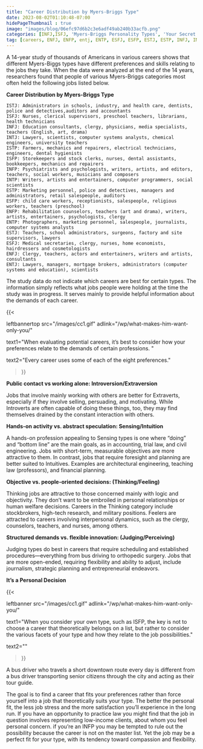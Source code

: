 ```yaml
---
title: "Career Distribution by Myers-Briggs Type"
date: 2023-08-02T01:10:48-07:00
hidePageThumbnail : true 
image: "images/blog/06efc97d6b2c3e6adf49ab240b33acfb.png"
categories: [INFJ,ISFJ, 'Myers-Briggs Personality Types', 'Your Secret Self']
tag: [careers, ENFJ, ENFP, entj, ENTP, ESFJ, ESFP, ESTJ, ESTP, INFJ, INFP, intj, INTP, ISFJ, ISFP, ISTJ, ISTP]
---
```


A 14-year study of thousands of Americans in various careers shows that different Myers-Biggs types have different preferences and skills relating to the jobs they take. When the data were analyzed at the end of the 14 years, researchers found that people of various Myers-Briggs categories most often held the following jobs listed below.

**Career Distribution by Myers-Briggs Type**

    ISTJ: Administrators in schools, industry, and health care, dentists, police and detectives,auditors and accountants
    ISFJ: Nurses, clerical supervisors, preschool teachers, librarians, health technicians
    INFJ: Education consultants, clergy, physicians, media specialists, teachers (English, art, drama)
    INTJ: Lawyers, scientists, computer systems analysts, chemical engineers, university teachers
    ISTP: Farmers, mechanics and repairers, electrical technicians, engineers, dental hygienists
    ISFP: Storekeepers and stock clerks, nurses, dental assistants, bookkeepers, mechanics and repairers
    INFP: Psychiatrists and psychologists, writers, artists, and editors, teachers, social workers, musicians and composers
    INTP: Writers, artists and entertainers, computer programmers, social scientists
    ESTP: Marketing personnel, police and detectives, managers and administrators, retail salespeople, auditors
    ESFP: child care workers, receptionists, salespeople, religious workers, teachers (preschool)
    ENFP: Rehabilitation counselors, teachers (art and drama), writers, artists, entertainers, psychologists, clergy
    ENTP: Photographers, marketing personnel, salespeople, journalists, computer systems analysts
    ESTJ: Teachers, school administrators, surgeons, factory and site supervisors, lawyers
    ESFJ: Medical secretaries, clergy, nurses, home economists, hairdressers and cosmetologists
    ENFJ: Clergy, teachers, actors and entertainers, writers and artists, consultants
    ENTJ: Lawyers, managers, mortgage brokers, administrators (computer systems and education), scientists

The study data do not indicate which careers are best for certain types. The information simply reflects what jobs people were holding at the time the study was in progress. It serves mainly to provide helpful information about the demands of each career. 

{{< 

leftbannertop src="/images/cc1.gif" adlink="/wp/what-makes-him-want-only-you/"  

text1="When evaluating potential careers, it’s best to consider how your preferences relate to the demands of certain professions. " 

text2="Every career uses some of each of the eight preferences."

>}}

**Public contact vs working alone: Introversion/Extraversion**

Jobs that involve mainly working with others are better for Extraverts, especially if they involve selling, persuading, and motivating. While Introverts are often capable of doing these things, too, they may find themselves drained by the constant interaction with others.

**Hands-on activity vs. abstract speculation: Sensing/Intuition**

A hands-on profession  appealing to Sensing types is one where “doing” and “bottom line” are the main goals, as in accounting, trial law, and civil engineering. Jobs with short-term, measurable objectives are more attractive to them. In contrast, jobs that require foresight and planning are better suited to Intuitives. Examples are architectural engineering, teaching law (professors), and financial planning.

**Objective vs. people-oriented decisions: (Thinking/Feeling)**

Thinking jobs are attractive to those concerned mainly with logic and objectivity. They don’t want to be embroiled in personal relationships or human welfare decisions. Careers in the Thinking category include stockbrokers, high-tech research, and military positions. Feelers are attracted to careers involving interpersonal dynamics, such as the clergy, counselors, teachers, and nurses, among others.

**Structured demands vs. flexible innovation: (Judging/Perceiving)**

Judging types do best in careers that require scheduling and established procedures—everything from bus driving to orthopedic surgery. Jobs that are more open-ended, requiring flexibility and ability to adjust, include journalism, strategic planning and entrepreneurial endeavors.

**It’s a Personal Decision**


{{< 

leftbanner src="/images/cc1.gif" adlink="/wp/what-makes-him-want-only-you/"  

text1="When you consider your own type, such as ISFP, the key is not to choose a career that theoretically belongs on a list, but rather to consider the various facets of your type and how they relate to the job possibilities." 

text2=""

>}}

 A bus driver who travels a short downtown route every day is different from a bus driver transporting senior citizens through the city and acting as their tour guide.

The goal is to find a career that fits your preferences rather than force yourself into a job that theoretically suits your type. The better the personal fit, the less job stress and the more satisfaction you’ll experience in the long run. If you have an opportunity to practice law you might find that the job in question involves representing low-income clients, about whom you feel personal concern. if you’re an INFP you may be tempted to rule out the possibility because the career is not on the master list. Yet the job may be a perfect fit for your type, with its tendency toward compassion and flexibility.

